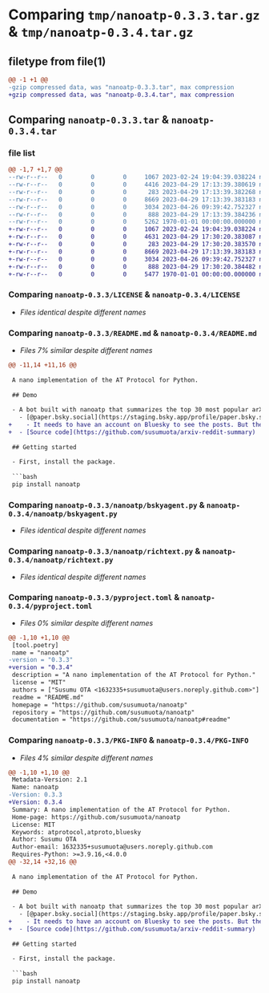 # Comparing `tmp/nanoatp-0.3.3.tar.gz` & `tmp/nanoatp-0.3.4.tar.gz`

## filetype from file(1)

```diff
@@ -1 +1 @@
-gzip compressed data, was "nanoatp-0.3.3.tar", max compression
+gzip compressed data, was "nanoatp-0.3.4.tar", max compression
```

## Comparing `nanoatp-0.3.3.tar` & `nanoatp-0.3.4.tar`

### file list

```diff
@@ -1,7 +1,7 @@
--rw-r--r--   0        0        0     1067 2023-02-24 19:04:39.038224 nanoatp-0.3.3/LICENSE
--rw-r--r--   0        0        0     4416 2023-04-29 17:13:39.380619 nanoatp-0.3.3/README.md
--rw-r--r--   0        0        0      283 2023-04-29 17:13:39.382268 nanoatp-0.3.3/nanoatp/__init__.py
--rw-r--r--   0        0        0     8669 2023-04-29 17:13:39.383183 nanoatp-0.3.3/nanoatp/bskyagent.py
--rw-r--r--   0        0        0     3034 2023-04-26 09:39:42.752327 nanoatp-0.3.3/nanoatp/richtext.py
--rw-r--r--   0        0        0      888 2023-04-29 17:13:39.384236 nanoatp-0.3.3/pyproject.toml
--rw-r--r--   0        0        0     5262 1970-01-01 00:00:00.000000 nanoatp-0.3.3/PKG-INFO
+-rw-r--r--   0        0        0     1067 2023-02-24 19:04:39.038224 nanoatp-0.3.4/LICENSE
+-rw-r--r--   0        0        0     4631 2023-04-29 17:30:20.383087 nanoatp-0.3.4/README.md
+-rw-r--r--   0        0        0      283 2023-04-29 17:30:20.383570 nanoatp-0.3.4/nanoatp/__init__.py
+-rw-r--r--   0        0        0     8669 2023-04-29 17:13:39.383183 nanoatp-0.3.4/nanoatp/bskyagent.py
+-rw-r--r--   0        0        0     3034 2023-04-26 09:39:42.752327 nanoatp-0.3.4/nanoatp/richtext.py
+-rw-r--r--   0        0        0      888 2023-04-29 17:30:20.384482 nanoatp-0.3.4/pyproject.toml
+-rw-r--r--   0        0        0     5477 1970-01-01 00:00:00.000000 nanoatp-0.3.4/PKG-INFO
```

### Comparing `nanoatp-0.3.3/LICENSE` & `nanoatp-0.3.4/LICENSE`

 * *Files identical despite different names*

### Comparing `nanoatp-0.3.3/README.md` & `nanoatp-0.3.4/README.md`

 * *Files 7% similar despite different names*

```diff
@@ -11,14 +11,16 @@
 
 A nano implementation of the AT Protocol for Python.
 
 ## Demo
 
 - A bot built with nanoatp that summarizes the top 30 most popular arXiv papers on Reddit and Hacker News in the last 30 days and posts them to Bluesky.
   - [@paper.bsky.social](https://staging.bsky.app/profile/paper.bsky.social)
+    - It needs to have an account on Bluesky to see the posts. But there is a similar bot on Twitter [@susumuota](https://twitter.com/susumuota).
+  - [Source code](https://github.com/susumuota/arxiv-reddit-summary)
 
 ## Getting started
 
 - First, install the package.
 
 ```bash
 pip install nanoatp
```

### Comparing `nanoatp-0.3.3/nanoatp/bskyagent.py` & `nanoatp-0.3.4/nanoatp/bskyagent.py`

 * *Files identical despite different names*

### Comparing `nanoatp-0.3.3/nanoatp/richtext.py` & `nanoatp-0.3.4/nanoatp/richtext.py`

 * *Files identical despite different names*

### Comparing `nanoatp-0.3.3/pyproject.toml` & `nanoatp-0.3.4/pyproject.toml`

 * *Files 0% similar despite different names*

```diff
@@ -1,10 +1,10 @@
 [tool.poetry]
 name = "nanoatp"
-version = "0.3.3"
+version = "0.3.4"
 description = "A nano implementation of the AT Protocol for Python."
 license = "MIT"
 authors = ["Susumu OTA <1632335+susumuota@users.noreply.github.com>"]
 readme = "README.md"
 homepage = "https://github.com/susumuota/nanoatp"
 repository = "https://github.com/susumuota/nanoatp"
 documentation = "https://github.com/susumuota/nanoatp#readme"
```

### Comparing `nanoatp-0.3.3/PKG-INFO` & `nanoatp-0.3.4/PKG-INFO`

 * *Files 4% similar despite different names*

```diff
@@ -1,10 +1,10 @@
 Metadata-Version: 2.1
 Name: nanoatp
-Version: 0.3.3
+Version: 0.3.4
 Summary: A nano implementation of the AT Protocol for Python.
 Home-page: https://github.com/susumuota/nanoatp
 License: MIT
 Keywords: atprotocol,atproto,bluesky
 Author: Susumu OTA
 Author-email: 1632335+susumuota@users.noreply.github.com
 Requires-Python: >=3.9.16,<4.0.0
@@ -32,14 +32,16 @@
 
 A nano implementation of the AT Protocol for Python.
 
 ## Demo
 
 - A bot built with nanoatp that summarizes the top 30 most popular arXiv papers on Reddit and Hacker News in the last 30 days and posts them to Bluesky.
   - [@paper.bsky.social](https://staging.bsky.app/profile/paper.bsky.social)
+    - It needs to have an account on Bluesky to see the posts. But there is a similar bot on Twitter [@susumuota](https://twitter.com/susumuota).
+  - [Source code](https://github.com/susumuota/arxiv-reddit-summary)
 
 ## Getting started
 
 - First, install the package.
 
 ```bash
 pip install nanoatp
```

